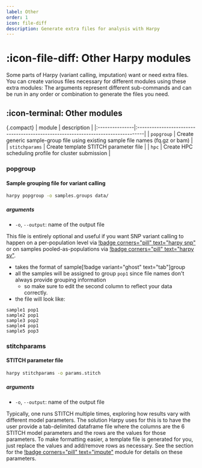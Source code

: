```yaml
---
label: Other
order: 1
icon: file-diff
description: Generate extra files for analysis with Harpy
---
```


# :icon-file-diff: Other Harpy modules
Some parts of Harpy (variant calling, imputation) want or need extra files. You can create various files necessary for different modules using these extra modules:
The arguments represent different sub-commands and can be run in any order or combination to generate the files you need.

## :icon-terminal: Other modules
{.compact}
| module         | description                                                                      |
|:---------------|:---------------------------------------------------------------------------------|
| `popgroup`     | Create generic sample-group file using existing sample file names (fq.gz or bam) |
| `stitchparams` | Create template STITCH parameter file                                            |
| `hpc`          | Create HPC scheduling profile for cluster submission                             |

### popgroup
#### Sample grouping file for variant calling

```bash usage example
harpy popgroup -o samples.groups data/
```
##### arguments
- `-o`, `--output`: name of the output file

This file is entirely optional and useful if you want SNP variant calling to happen on a
per-population level via  [!badge corners="pill" text="harpy snp"](snp.md/#populations) or on samples
pooled-as-populations via [!badge corners="pill" text="harpy sv"](SV/naibr.md/#pooled-sample-variant-calling).
- takes the format of sample[!badge variant="ghost" text="tab"]group
- all the samples will be assigned to group `pop1` since file names don't always provide grouping information
    - so make sure to edit the second column to reflect your data correctly.
- the file will look like:
```less popgroups.txt
sample1 pop1
sample2 pop1
sample3 pop2
sample4 pop1
sample5 pop3
```

### stitchparams
#### STITCH parameter file
```bash usage example
harpy stitchparams -o params.stitch
```
##### arguments
- `-o`, `--output`: name of the output file

Typically, one runs STITCH multiple times, exploring how results vary with
different model parameters. The solution Harpy uses for this is to have the user
provide a tab-delimited dataframe file where the columns are the 6 STITCH model 
parameters and the rows are the values for those parameters. To make formatting
easier, a template file is generated for you, just replace the values and add/remove
rows as necessary. See the section for the [!badge corners="pill" text="impute"](/Modules/impute.md)
 module for details on these parameters.